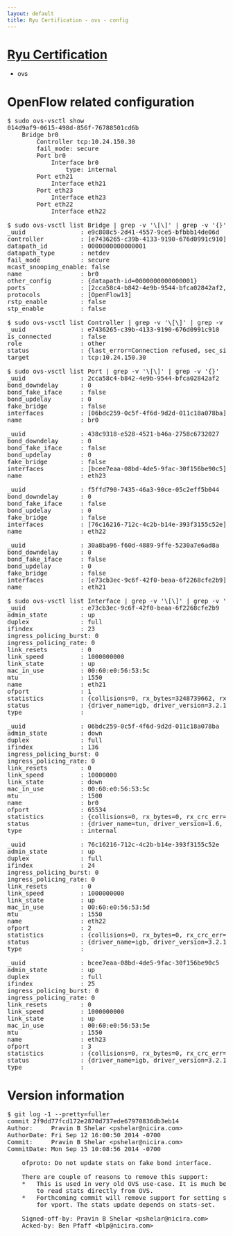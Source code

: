 ```yaml
---
layout: default
title: Ryu Certification - ovs - config
---
```

# [Ryu Certification](http://osrg.github.io/ryu/certification.html)
* ovs 

# OpenFlow related configuration
<pre>
$ sudo ovs-vsctl show
014d9af9-0615-498d-856f-76788501cd6b
    Bridge br0
        Controller tcp:10.24.150.30
        fail_mode: secure
        Port br0
            Interface br0
                type: internal
        Port eth21
            Interface eth21
        Port eth23
            Interface eth23
        Port eth22
            Interface eth22

$ sudo ovs-vsctl list Bridge | grep -v '\[\]' | grep -v '{}'
_uuid               : e9c808c5-2d41-4557-9ce5-bfbbb14de06d
controller          : [e7436265-c39b-4133-9190-676d0991c910]
datapath_id         : 0000000000000001
datapath_type       : netdev
fail_mode           : secure
mcast_snooping_enable: false
name                : br0
other_config        : {datapath-id=0000000000000001}
ports               : [2cca58c4-b842-4e9b-9544-bfca02842af2, 30a8ba96-f60d-4889-9ffe-5230a7e6ad8a, 438c9318-e528-4521-b46a-2758c6732027, f5ffd790-7435-46a3-90ce-05c2eff5b044]
protocols           : [OpenFlow13]
rstp_enable         : false
stp_enable          : false

$ sudo ovs-vsctl list Controller | grep -v '\[\]' | grep -v '{}'
_uuid               : e7436265-c39b-4133-9190-676d0991c910
is_connected        : false
role                : other
status              : {last_error=Connection refused, sec_since_connect=696, sec_since_disconnect=5, state=BACKOFF}
target              : tcp:10.24.150.30

$ sudo ovs-vsctl list Port | grep -v '\[\]' | grep -v '{}'
_uuid               : 2cca58c4-b842-4e9b-9544-bfca02842af2
bond_downdelay      : 0
bond_fake_iface     : false
bond_updelay        : 0
fake_bridge         : false
interfaces          : [06bdc259-0c5f-4f6d-9d2d-011c18a078ba]
name                : br0

_uuid               : 438c9318-e528-4521-b46a-2758c6732027
bond_downdelay      : 0
bond_fake_iface     : false
bond_updelay        : 0
fake_bridge         : false
interfaces          : [bcee7eaa-08bd-4de5-9fac-30f156be90c5]
name                : eth23

_uuid               : f5ffd790-7435-46a3-90ce-05c2eff5b044
bond_downdelay      : 0
bond_fake_iface     : false
bond_updelay        : 0
fake_bridge         : false
interfaces          : [76c16216-712c-4c2b-b14e-393f3155c52e]
name                : eth22

_uuid               : 30a8ba96-f60d-4889-9ffe-5230a7e6ad8a
bond_downdelay      : 0
bond_fake_iface     : false
bond_updelay        : 0
fake_bridge         : false
interfaces          : [e73cb3ec-9c6f-42f0-beaa-6f2268cfe2b9]
name                : eth21

$ sudo ovs-vsctl list Interface | grep -v '\[\]' | grep -v '{}'
_uuid               : e73cb3ec-9c6f-42f0-beaa-6f2268cfe2b9
admin_state         : up
duplex              : full
ifindex             : 23
ingress_policing_burst: 0
ingress_policing_rate: 0
link_resets         : 0
link_speed          : 1000000000
link_state          : up
mac_in_use          : 00:60:e0:56:53:5c
mtu                 : 1550
name                : eth21
ofport              : 1
statistics          : {collisions=0, rx_bytes=3248739662, rx_crc_err=0, rx_dropped=0, rx_errors=0, rx_frame_err=0, rx_over_err=0, rx_packets=65198993, tx_bytes=0, tx_dropped=0, tx_errors=0, tx_packets=0}
status              : {driver_name=igb, driver_version=3.2.10-k, firmware_version=2.10-9}
type                : 

_uuid               : 06bdc259-0c5f-4f6d-9d2d-011c18a078ba
admin_state         : down
duplex              : full
ifindex             : 136
ingress_policing_burst: 0
ingress_policing_rate: 0
link_resets         : 0
link_speed          : 10000000
link_state          : down
mac_in_use          : 00:60:e0:56:53:5c
mtu                 : 1500
name                : br0
ofport              : 65534
statistics          : {collisions=0, rx_bytes=0, rx_crc_err=0, rx_dropped=0, rx_errors=0, rx_frame_err=0, rx_over_err=0, rx_packets=0, tx_bytes=0, tx_dropped=0, tx_errors=0, tx_packets=0}
status              : {driver_name=tun, driver_version=1.6, firmware_version=N/A}
type                : internal

_uuid               : 76c16216-712c-4c2b-b14e-393f3155c52e
admin_state         : up
duplex              : full
ifindex             : 24
ingress_policing_burst: 0
ingress_policing_rate: 0
link_resets         : 0
link_speed          : 1000000000
link_state          : up
mac_in_use          : 00:60:e0:56:53:5d
mtu                 : 1550
name                : eth22
ofport              : 2
statistics          : {collisions=0, rx_bytes=0, rx_crc_err=0, rx_dropped=0, rx_errors=0, rx_frame_err=0, rx_over_err=0, rx_packets=0, tx_bytes=3645297984, tx_dropped=0, tx_errors=0, tx_packets=45398139}
status              : {driver_name=igb, driver_version=3.2.10-k, firmware_version=2.10-9}
type                : 

_uuid               : bcee7eaa-08bd-4de5-9fac-30f156be90c5
admin_state         : up
duplex              : full
ifindex             : 25
ingress_policing_burst: 0
ingress_policing_rate: 0
link_resets         : 0
link_speed          : 1000000000
link_state          : up
mac_in_use          : 00:60:e0:56:53:5e
mtu                 : 1550
name                : eth23
ofport              : 3
statistics          : {collisions=0, rx_bytes=0, rx_crc_err=0, rx_dropped=0, rx_errors=0, rx_frame_err=0, rx_over_err=0, rx_packets=0, tx_bytes=1190018204, tx_dropped=0, tx_errors=0, tx_packets=3656657}
status              : {driver_name=igb, driver_version=3.2.10-k, firmware_version=2.10-9}
type                : 
</pre>

# Version information
<pre>
$ git log -1 --pretty=fuller
commit 2f9dd77fcd172e2870d737ede67970836db3eb14
Author:     Pravin B Shelar &lt;pshelar@nicira.com&gt;
AuthorDate: Fri Sep 12 16:00:50 2014 -0700
Commit:     Pravin B Shelar &lt;pshelar@nicira.com&gt;
CommitDate: Mon Sep 15 10:08:56 2014 -0700

    ofproto: Do not update stats on fake bond interface.
    
    There are couple of reasons to remove this support:
    *   This is used in very old OVS use-case. It is much better
        to read stats directly from OVS.
    *   Forthcoming commit will remove support for setting stats
        for vport. The stats update depends on stats-set.
    
    Signed-off-by: Pravin B Shelar &lt;pshelar@nicira.com&gt;
    Acked-by: Ben Pfaff &lt;blp@nicira.com&gt;
</pre>

